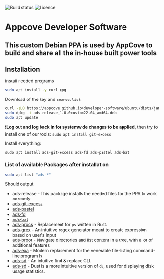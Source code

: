 ![Build status](https://img.shields.io/github/workflow/status/appcove/developer-software/Build%20the%20sources/master?style=for-the-badge)
![Licence](https://img.shields.io/github/license/appcove/developer-software?style=for-the-badge)
# Appcove Developer Software
This custom Debian PPA is used by AppCove to build and share all the in-house built power tools
--

## Installation

Install needed programs
``` bash
sudo apt install -y curl gpg
```

Download of the key and `source.list`
``` bash
curl -sLO https://appcove.github.io/developer-software/ubuntu/dists/jammy/main/binary-amd64/ads-release_1.0.0custom22.04_amd64.deb
sudo dpkg -i ads-release_1.0.0custom22.04_amd64.deb
sudo apt update
```
❗**Log out and log back in for systemwide changes to be applied**, then try to install one of our tools: `sudo apt install git-excess`


Install everything: 
```
sudo apt install ads-git-excess ads-fd ads-pastel ads-bat
```
### List of available Packages after installation

``` bash
sudo apt list "ads-*"
```
Should output
- ads-release - This package installs the needed files for the PPA to work correctly
- [ads-git-excess](https://github.com/appcove/git-excess)
- [ads-pastel](https://github.com/sharkdp/pastel)
- [ads-fd](https://github.com/sharkdp/fd)
- [ads-bat](https://github.com/sharkdp/bat)
- [ads-procs](https://github.com/dalance/procs) - Replacement for `ps` written in Rust.
- [ads-grex](https://github.com/pemistahl/grex) - An intuitive regex generator meant to create expression based on user's input
- [ads-broot](https://github.com/Canop/broot) - Navigate directories and list content in a tree, with a lot of additional features
- [ads-exa](https://github.com/ogham/exa) - Modern replacement for the venerable file-listing command-line program ls
- [ads-sd](https://github.com/chmln/sd) - An intuitive find & replace CLI.
- [ads-sd](https://github.com/bootandy/dust) - Dust is a more intuitive version of `du`, used for displaying disk usage statistics.
